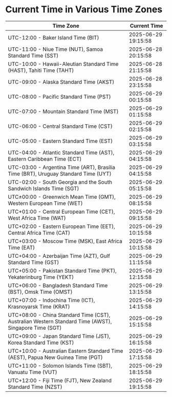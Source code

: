 # Current Time in Various Time Zones

| Time Zone | Current Time |
|-----------|--------------|
| UTC-12:00 - Baker Island Time (BIT) | 2025-06-29 19:15:58 |
| UTC-11:00 - Niue Time (NUT), Samoa Standard Time (SST) | 2025-06-28 20:15:58 |
| UTC-10:00 - Hawaii-Aleutian Standard Time (HAST), Tahiti Time (TAHT) | 2025-06-28 21:15:58 |
| UTC-09:00 - Alaska Standard Time (AKST) | 2025-06-28 23:15:58 |
| UTC-08:00 - Pacific Standard Time (PST) | 2025-06-29 00:15:58 |
| UTC-07:00 - Mountain Standard Time (MST) | 2025-06-29 01:15:58 |
| UTC-06:00 - Central Standard Time (CST) | 2025-06-29 02:15:58 |
| UTC-05:00 - Eastern Standard Time (EST) | 2025-06-29 03:15:58 |
| UTC-04:00 - Atlantic Standard Time (AST), Eastern Caribbean Time (ECT) | 2025-06-29 04:15:58 |
| UTC-03:00 - Argentina Time (ART), Brasília Time (BRT), Uruguay Standard Time (UYT) | 2025-06-29 04:15:58 |
| UTC-02:00 - South Georgia and the South Sandwich Islands Time (SGT) | 2025-06-29 05:15:58 |
| UTC±00:00 - Greenwich Mean Time (GMT), Western European Time (WET) | 2025-06-29 08:15:58 |
| UTC+01:00 - Central European Time (CET), West Africa Time (WAT) | 2025-06-29 09:15:58 |
| UTC+02:00 - Eastern European Time (EET), Central Africa Time (CAT) | 2025-06-29 10:15:58 |
| UTC+03:00 - Moscow Time (MSK), East Africa Time (EAT) | 2025-06-29 10:15:58 |
| UTC+04:00 - Azerbaijan Time (AZT), Gulf Standard Time (GST) | 2025-06-29 11:15:58 |
| UTC+05:00 - Pakistan Standard Time (PKT), Yekaterinburg Time (YEKT) | 2025-06-29 12:15:58 |
| UTC+06:00 - Bangladesh Standard Time (BST), Omsk Time (OMST) | 2025-06-29 13:15:58 |
| UTC+07:00 - Indochina Time (ICT), Krasnoyarsk Time (KRAT) | 2025-06-29 14:15:58 |
| UTC+08:00 - China Standard Time (CST), Australian Western Standard Time (AWST), Singapore Time (SGT) | 2025-06-29 15:15:58 |
| UTC+09:00 - Japan Standard Time (JST), Korea Standard Time (KST) | 2025-06-29 16:15:58 |
| UTC+10:00 - Australian Eastern Standard Time (AEST), Papua New Guinea Time (PGT) | 2025-06-29 17:15:58 |
| UTC+11:00 - Solomon Islands Time (SBT), Vanuatu Time (VUT) | 2025-06-29 18:15:58 |
| UTC+12:00 - Fiji Time (FJT), New Zealand Standard Time (NZST) | 2025-06-29 19:15:58 |
